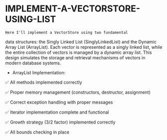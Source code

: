 # IMPLEMENT-A-VECTORSTORE-USING-LIST
    Here I'll implement a VectorStore using two fundamental
data structures: the Singly Linked List (SinglyLinkedList) and the Dynamic Array List
(ArrayList). Each vector is represented as a singly linked list, while the entire collection of vectors is managed by a dynamic array list. This design simulates the storage and retrieval mechanisms of vectors in modern database systems.

- ArrayList Implementation:

✅ All methods implemented correctly

✅ Proper memory management (constructors, destructor, assignment)

✅ Correct exception handling with proper messages

✅ Iterator implementation complete and functional

✅ Growth strategy (3/2 factor) implemented correctly

✅ All bounds checking in place

